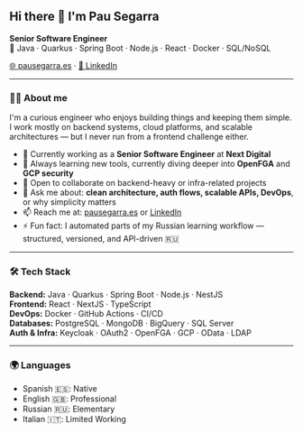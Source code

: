 ## Hi there 👋 I'm Pau Segarra

**Senior Software Engineer**  
🔧 Java · Quarkus · Spring Boot · Node.js · React · Docker · SQL/NoSQL

[🌐 pausegarra.es](https://pausegarra.es) · [💼 LinkedIn](https://www.linkedin.com/in/pausegarra)

---

### 👨‍💻 About me

I'm a curious engineer who enjoys building things and keeping them simple.  
I work mostly on backend systems, cloud platforms, and scalable architectures — but I never run from a frontend challenge either.

- 🔭 Currently working as a **Senior Software Engineer** at **Next Digital**
- 🌱 Always learning new tools, currently diving deeper into **OpenFGA** and **GCP security**
- 👯 Open to collaborate on backend-heavy or infra-related projects
- 💬 Ask me about: **clean architecture, auth flows, scalable APIs, DevOps**, or why simplicity matters
- 📫 Reach me at: [pausegarra.es](https://pausegarra.es) or [LinkedIn](https://www.linkedin.com/in/pausegarra)
- ⚡ Fun fact: I automated parts of my Russian learning workflow — structured, versioned, and API-driven 🇷🇺

---

### 🛠 Tech Stack

**Backend:** Java · Quarkus · Spring Boot · Node.js · NestJS  
**Frontend:** React · NextJS · TypeScript  
**DevOps:** Docker · GitHub Actions · CI/CD  
**Databases:** PostgreSQL · MongoDB · BigQuery · SQL Server  
**Auth & Infra:** Keycloak · OAuth2 · OpenFGA · GCP · OData · LDAP

---

### 🌍 Languages

- Spanish 🇪🇸: Native  
- English 🇬🇧: Professional  
- Russian 🇷🇺: Elementary  
- Italian 🇮🇹: Limited Working

